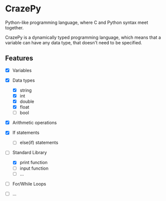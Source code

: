 
# CrazePy

Python-like programming language, where C and Python syntax meet together.

CrazePy is a dynamically typed programming language, which means that a variable can have any data type, that doesn't need to be specified.

## Features
- [x] Variables
- [x] Data types
    - [x] string
    - [x] int
    - [x] double
    - [x] float
    - [ ] bool
- [x] Arithmetic operations
- [x] If statements
    - [ ] else(if) statements
- [ ] Standard Library
    - [x] print function
    - [ ] input function
    - [ ] ...
- [ ] For/While Loops
- [ ] ...

